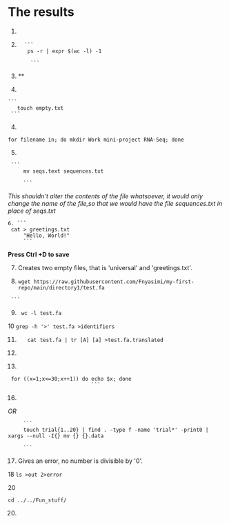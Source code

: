 # The results
1.    
2.       ```
          ps -r | expr $(wc -l) -1

           ```
           
           
           
2. **
   
 3. 
   
    ```
       touch empty.txt
     ```
   
   
 4. 
  
  ```
  for filename in; do mkdir Work mini-project RNA-Seq; done 
  ```
  
  
  5. 
     
     ```
         mv seqs.text sequences.txt 
         
         ```    
  _This shouldn't alter the contents of the file whatsoever, it would only change the name of the file,so that we would have the file *sequences.txt* in place of *seqs.txt*_    
    
    
    6. ```
     cat > greetings.txt
         "Hello, World!" 
         ```
         
  **Press Ctrl +D to save**
      
   7. Creates two empty files, that is 'universal' and 'greetings.txt'.    


   8. ```
      wget https://raw.githubusercontent.com/Fnyasimi/my-first-repo/main/directory1/test.fa

     ```
  9. ```
      wc -l test.fa
      ```
  10 ```
     grep -h '>' test.fa >identifiers 
     ```
     
  11. ```
         cat test.fa | tr [A] [a] >test.fa.translated
        ```
 12. 
  
  15. ```
     for ((x=1;x<=30;x++1)) do echo $x; done 
                               ```
   16. ``` touch trial{1..20} | find . -name 'trial*' exec mv {} {}.data
       ```
  *OR*
  
         ```
         touch trial{1..20} | find . -type f -name 'trial*' -print0 | xargs --null -I{} mv {} {}.data
       
         ```
  17. Gives an error, no number is divisible by '0'.
 
    
    
18      ```
      ls >out 2>error
      ```

20 
  ```
  cd ../../Fun_stuff/
  ```
  
20. 
